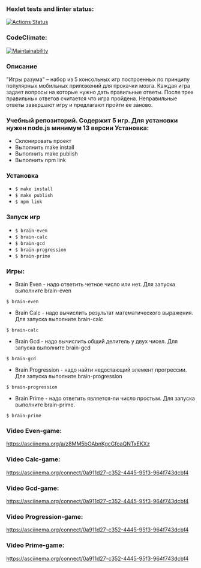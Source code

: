 ### Hexlet tests and linter status:

[![Actions Status](https://github.com/cokuevn/frontend-project-lvl1/workflows/hexlet-check/badge.svg)](https://github.com/cokuevn/frontend-project-lvl1/actions)

### CodeClimate:

[![Maintainability](https://api.codeclimate.com/v1/badges/62e7f26a5f0b0c10f30e/maintainability)](https://codeclimate.com/github/cokuevn/frontend-project-lvl1/maintainability)



### Описание

"Игры разума" – набор из 5 консольных игр построенных по принципу популярных мобильных приложений для прокачки мозга. Каждая игра задает вопросы на которые нужно дать правильные ответы. После трех правильных ответов считается что игра пройдена. Неправильные ответы завершают игру и предлагают пройти ее заново.


### Учебный репозиторий. Содержит 5 игр. Для установки нужен node.js минимум 13 версии Установка:

- Склонировать проект
- Выполнить make install
- Выполнить make publish
- Выполнить npm link

### Установка
  - `$ make install`
  - `$ make publish`
  - `$ npm link`

### Запуск игр
- `$ brain-even`
- `$ brain-calc`
- `$ brain-gcd`
- `$ brain-progression`
- `$ brain-prime`

### Игры:

- Brain Even - надо ответить четное число или нет. Для запуска выполните brain-even
 
 `$ brain-even`

- Brain Calc - надо вычислить результат математического выражения. Для запуска выполните brain-calc

 `$ brain-calc`

- Brain Gcd - надо вычислить общий делитель у двух чисел. Для запуска выполните brain-gcd

`$ brain-gcd`

- Brain Progression - надо найти недостающий элемент прогрессии. Для запуска выполните brain-progression

`$ brain-progression`

- Brain Prime - надо ответить является-ли число простым. Для запуска выполните brain-prime.

`$ brain-prime`

### Video Even-game:

https://asciinema.org/a/z8MM5bOAbnKgcGfoaQNTxEKXz

### Video Calc-game:

https://asciinema.org/connect/0a911d27-c352-4445-95f3-964f743dcbf4

### Video Gcd-game:

https://asciinema.org/connect/0a911d27-c352-4445-95f3-964f743dcbf4

### Video Progression-game:

https://asciinema.org/connect/0a911d27-c352-4445-95f3-964f743dcbf4

### Video Prime-game:

https://asciinema.org/connect/0a911d27-c352-4445-95f3-964f743dcbf4

